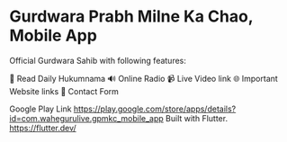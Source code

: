 # Gurdwara Prabh Milne Ka Chao, Mobile App

Official Gurdwara Sahib with following features:

📜 Read Daily Hukumnama
🔊 Online Radio
📹 Live Video link
🌐 Important Website links
📧 Contact Form

Google Play Link https://play.google.com/store/apps/details?id=com.wahegurulive.gpmkc_mobile_app
Built with Flutter. https://flutter.dev/
